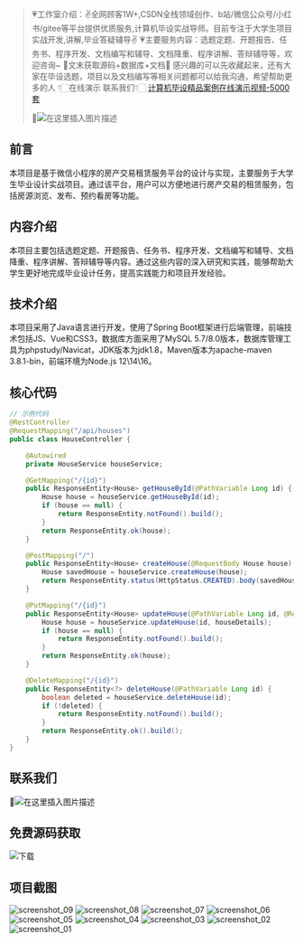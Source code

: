 
> 💗工作室介绍：✌全网顾客1W+,CSDN全栈领域创作、b站/微信公众号/小红书/gitee等平台提供优质服务,计算机毕设实战导师。目前专注于大学生项目实战开发,讲解,毕业答疑辅导✌
> 💗主要服务内容：选题定题、开题报告、任务书、程序开发、文档编写和辅导、文档降重、程序讲解、答辩辅导等，欢迎咨询~
> 🌟文末获取源码+数据库+文档🌟 感兴趣的可以先收藏起来，还有大家在毕设选题，项目以及文档编写等相关问题都可以给我沟通，希望帮助更多的人
> 👇🏻在线演示 联系我们👇🏻
> [计算机毕设精品案例在线演示视频-5000套](https://www.yuque.com/yuqueyonghux32e1j/kxdc9g/ad8oz3bamkxmay0e#Cxun)
> 
> 🌟![在这里插入图片描述](https://i-blog.csdnimg.cn/direct/429f9b4d85284ef39b31d818da6e39b1.png#pic_center)

## 前言
本项目是基于微信小程序的房产交易租赁服务平台的设计与实现，主要服务于大学生毕业设计实战项目。通过该平台，用户可以方便地进行房产交易的租赁服务，包括房源浏览、发布、预约看房等功能。

## 内容介绍
本项目主要包括选题定题、开题报告、任务书、程序开发、文档编写和辅导、文档降重、程序讲解、答辩辅导等内容。通过这些内容的深入研究和实践，能够帮助大学生更好地完成毕业设计任务，提高实践能力和项目开发经验。

## 技术介绍
本项目采用了Java语言进行开发，使用了Spring Boot框架进行后端管理，前端技术包括JS、Vue和CSS3，数据库方面采用了MySQL 5.7/8.0版本，数据库管理工具为phpstudy/Navicat，JDK版本为jdk1.8，Maven版本为apache-maven 3.8.1-bin，前端环境为Node.js 12\14\16。

## 核心代码
```java
// 示例代码
@RestController
@RequestMapping("/api/houses")
public class HouseController {

    @Autowired
    private HouseService houseService;

    @GetMapping("/{id}")
    public ResponseEntity<House> getHouseById(@PathVariable Long id) {
        House house = houseService.getHouseById(id);
        if (house == null) {
            return ResponseEntity.notFound().build();
        }
        return ResponseEntity.ok(house);
    }

    @PostMapping("/")
    public ResponseEntity<House> createHouse(@RequestBody House house) {
        House savedHouse = houseService.createHouse(house);
        return ResponseEntity.status(HttpStatus.CREATED).body(savedHouse);
    }

    @PutMapping("/{id}")
    public ResponseEntity<House> updateHouse(@PathVariable Long id, @RequestBody House houseDetails) {
        House house = houseService.updateHouse(id, houseDetails);
        if (house == null) {
            return ResponseEntity.notFound().build();
        }
        return ResponseEntity.ok(house);
    }

    @DeleteMapping("/{id}")
    public ResponseEntity<?> deleteHouse(@PathVariable Long id) {
        boolean deleted = houseService.deleteHouse(id);
        if (!deleted) {
            return ResponseEntity.notFound().build();
        }
        return ResponseEntity.ok().build();
    }
}
```

## 联系我们
🌟![在这里插入图片描述](https://github.com/user-attachments/assets/8f1ce2ba-72f1-441f-8d65-395ddab4650d)

## 免费源码获取

![下载](https://github.com/user-attachments/assets/2d103c9e-5ccc-44a1-a6d7-23a47c088dca)

## 项目截图
![screenshot_09](https://github.com/user-attachments/assets/61ccff53-6877-4438-b498-009cc95ef5e4)
![screenshot_08](https://github.com/user-attachments/assets/ba0ace69-aac4-4afd-b789-448e0fc29a8f)
![screenshot_07](https://github.com/user-attachments/assets/56384aec-b15f-4957-9669-b2da263f4db3)
![screenshot_06](https://github.com/user-attachments/assets/b0abb957-bdfa-48ed-b1c6-c0a60cc4a13f)
![screenshot_05](https://github.com/user-attachments/assets/3cebba54-8472-4832-862a-ed3bfc8eaafa)
![screenshot_04](https://github.com/user-attachments/assets/0869df78-0c90-4320-aa9d-bf923b754d38)
![screenshot_03](https://github.com/user-attachments/assets/f9ff425e-89ba-4909-835c-cf189d0f8ecb)
![screenshot_02](https://github.com/user-attachments/assets/425d6b44-ee6b-48f9-afec-fa2545772c6b)
![screenshot_01](https://github.com/user-attachments/assets/2af6e4bb-afa0-47b5-97b2-5aa9646864f7)
